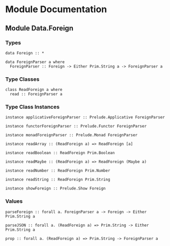 # Module Documentation
## Module Data.Foreign

### Types

    data Foreign :: *

    data ForeignParser a where
      ForeignParser :: Foreign -> Either Prim.String a -> ForeignParser a


### Type Classes

    class ReadForeign a where
      read :: ForeignParser a


### Type Class Instances

    instance applicativeForeignParser :: Prelude.Applicative ForeignParser

    instance functorForeignParser :: Prelude.Functor ForeignParser

    instance monadForeignParser :: Prelude.Monad ForeignParser

    instance readArray :: (ReadForeign a) => ReadForeign [a]

    instance readBoolean :: ReadForeign Prim.Boolean

    instance readMaybe :: (ReadForeign a) => ReadForeign (Maybe a)

    instance readNumber :: ReadForeign Prim.Number

    instance readString :: ReadForeign Prim.String

    instance showForeign :: Prelude.Show Foreign


### Values

    parseForeign :: forall a. ForeignParser a -> Foreign -> Either Prim.String a

    parseJSON :: forall a. (ReadForeign a) => Prim.String -> Either Prim.String a

    prop :: forall a. (ReadForeign a) => Prim.String -> ForeignParser a



